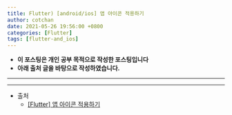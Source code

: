 ```yaml
---
title: Flutter) [android/ios] 앱 아이콘 적용하기
author: cotchan
date: 2021-05-26 19:56:00 +0800
categories: [Flutter]
tags: [flutter-and_ios]   
---
```


+ **이 포스팅은 개인 공부 목적으로 작성한 포스팅입니다**
+ **아래 출처 글을 바탕으로 작성하였습니다.**

---

---

+ 출처
  + [[Flutter] 앱 아이콘 적용하기](https://velog.io/@jjikkyu/Flutter-%EC%95%B1-%EC%95%84%EC%9D%B4%EC%BD%98-%EC%A0%81%EC%9A%A9%ED%95%98%EA%B8%B0-9sk5ujq2pz)
